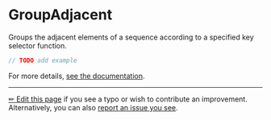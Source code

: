 # GroupAdjacent

Groups the adjacent elements of a sequence according to a specified key
selector function.

```c# --destination-file ../code/Program.cs --region statements --project ../code/TryMoreLinq.csproj
// TODO add example
```

For more details, [see the documentation][doc].

---

[&#x270F; Edit this page][edit] if you see a typo or wish to contribute an
improvement. Alternatively, you can also [report an issue you see][issue].


[edit]: https://github.com/morelinq/try/edit/master/m/group-adjacent.md
[issue]: https://github.com/morelinq/try/issues/new?title=GroupAdjacent
[doc]: https://morelinq.github.io/3.1/ref/api/html/Overload_MoreLinq_MoreEnumerable_GroupAdjacent.htm
